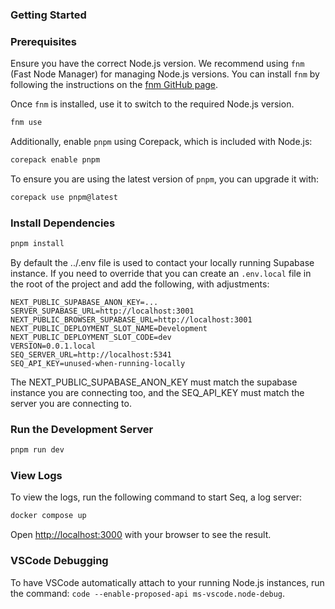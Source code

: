 ### Getting Started

### Prerequisites

Ensure you have the correct Node.js version. We recommend using `fnm` (Fast Node Manager) for managing Node.js versions. You can install `fnm` by following the instructions on the [fnm GitHub page](https://github.com/Schniz/fnm).

Once `fnm` is installed, use it to switch to the required Node.js version.

```bash
fnm use
```

Additionally, enable `pnpm` using Corepack, which is included with Node.js:

```bash
corepack enable pnpm
```
To ensure you are using the latest version of `pnpm`, you can upgrade it with:

```bash
corepack use pnpm@latest
```

### Install Dependencies

```bash
pnpm install
```

By default the ../.env file is used to contact your locally running
Supabase instance. If you need to override that you can create
an `.env.local` file in the root of the project and add the following,
with adjustments:

```env
NEXT_PUBLIC_SUPABASE_ANON_KEY=...
SERVER_SUPABASE_URL=http://localhost:3001
NEXT_PUBLIC_BROWSER_SUPABASE_URL=http://localhost:3001
NEXT_PUBLIC_DEPLOYMENT_SLOT_NAME=Development
NEXT_PUBLIC_DEPLOYMENT_SLOT_CODE=dev
VERSION=0.0.1.local
SEQ_SERVER_URL=http://localhost:5341
SEQ_API_KEY=unused-when-running-locally
```

The NEXT_PUBLIC_SUPABASE_ANON_KEY must match the supabase instance you are connecting
too, and the SEQ_API_KEY must match the server you are connecting to.

### Run the Development Server

```bash
pnpm run dev
```

### View Logs

To view the logs, run the following command to start Seq, a log server:

```bash
docker compose up
```

Open [http://localhost:3000](http://localhost:3000) with your browser to see the result.

### VSCode Debugging

To have VSCode automatically attach to your running Node.js instances, run the command:
`code --enable-proposed-api ms-vscode.node-debug`.
